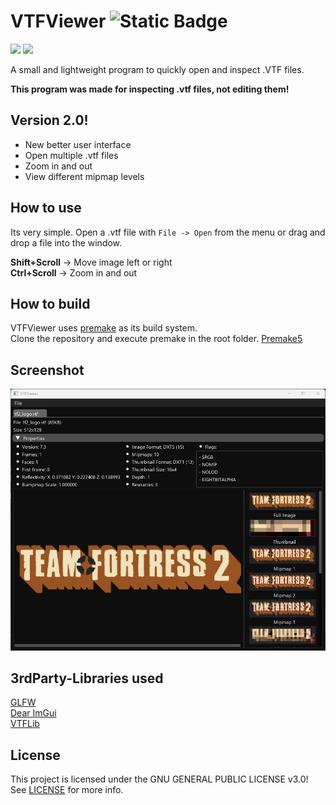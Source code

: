 # VTFViewer ![Static Badge](https://img.shields.io/badge/version-v2.0.0-blue?logoColor=%231b86e3)


![](https://img.shields.io/badge/os-Windows10-green) ![](https://img.shields.io/badge/platform-x32%20%7C%20x64-informational)

A small and lightweight program to quickly open and inspect .VTF files.  
   
**This program was made for inspecting .vtf files, not editing them!**

## Version 2.0!

- New better user interface
- Open multiple .vtf files
- Zoom in and out
- View different mipmap levels

## How to use

Its very simple. Open a .vtf file with `File -> Open` from the menu or drag and drop a file into the window.

**Shift+Scroll** -> Move image left or right  
**Ctrl+Scroll** -> Zoom in and out

## How to build

VTFViewer uses [premake](https://premake.github.io) as its build system.  
Clone the repository and execute premake in the root folder.
[Premake5](premake5.lua)
## Screenshot

![Screenshot2](screenshots/screenshot1.png)

## 3rdParty-Libraries used

[GLFW](https://www.glfw.org)  
[Dear ImGui](https://github.com/ocornut/imgui)  
[VTFLib](https://github.com/NeilJed/VTFLib)

## License

This project is licensed under the GNU GENERAL PUBLIC LICENSE v3.0!  
See [LICENSE](LICENSE) for more info.
